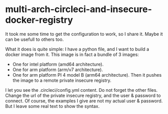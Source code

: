 # multi-arch-circleci-and-insecure-docker-registry

It took me some time to get the configuration to work, so I share it. Maybe it can be usefull to others too.

What it does is quite simple: I have a python file, and I want to build a docker image from it. This image is in fact a bundle of 3 images:
- One for intel platform (amd64 architecture).
- One for arm platform (arm/v7 architecture).
- One for arm platform PI 4 model B (arm64 architecture).
Then it pushes the image to a remote private insecure registry.

I let you see the .circleci/config.yml content.
Do not forget the other files.
Change the url of the private insecure registry, and the user & password to connect. Of course, the examples I give are not my actual user & password. But I leave some real text to show the syntax.
